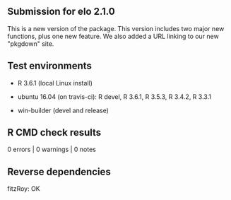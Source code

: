 ## Submission for elo 2.1.0

This is a new version of the package. This version includes two major new functions,
plus one new feature. We also added a URL linking to our new "pkgdown" site.

## Test environments

* R 3.6.1 (local Linux install)

* ubuntu 16.04 (on travis-ci): R devel, R 3.6.1, R 3.5.3, R 3.4.2, R 3.3.1

* win-builder (devel and release)

## R CMD check results

0 errors | 0 warnings | 0 notes

## Reverse dependencies

fitzRoy: OK
